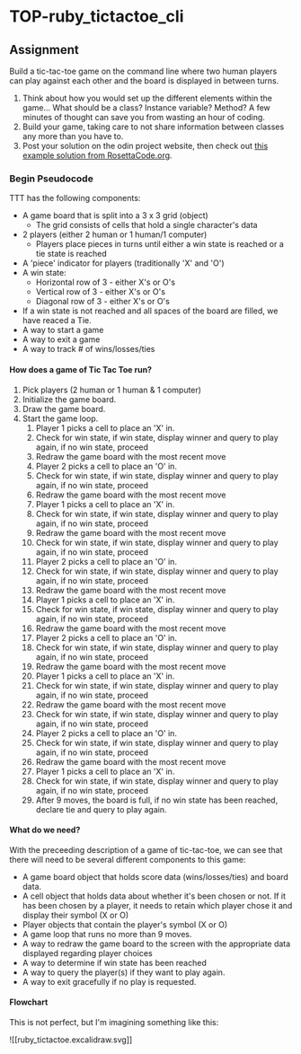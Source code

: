 # TOP-ruby_tictactoe_cli


## Assignment

Build a tic-tac-toe game on the command line where two human players can play against each other and the board is displayed in between turns.

1. Think about how you would set up the different elements within the game… What should be a class? Instance variable? Method? A few minutes of thought can save you from wasting an hour of coding.
2. Build your game, taking care to not share information between classes any more than you have to.
3. Post your solution on the odin project website, then check out [this example solution from RosettaCode.org](http://rosettacode.org/wiki/Tic-tac-toe#Ruby).


### Begin Pseudocode

TTT has the following components:
- A game board that is split into a 3 x 3 grid (object)
	- The grid consists of cells that hold a single character's data
- 2 players (either 2 human or 1 human/1 computer)
	- Players place pieces in turns until either a win state is reached or a tie state is reached
- A 'piece' indicator for players (traditionally 'X' and 'O')
- A win state:
	- Horizontal row of 3 - either X's or O's
	- Vertical row of 3 - either X's or O's
	- Diagonal row of 3 - either X's or O's
- If a win state is not reached and all spaces of the board are filled, we have reaced a Tie.
- A way to start a game
- A way to exit a game
- A way to track # of wins/losses/ties

#### How does a game of Tic Tac Toe run?
1. Pick players (2 human or 1 human & 1 computer)
2. Initialize the game board.
3. Draw the game board.
4. Start the game loop.
	1. Player 1 picks a cell to place an 'X' in.
	2. Check for win state, if win state, display winner and query to play again, if no win state, proceed
	3. Redraw the game board with the most recent move
	4. Player 2 picks a cell to place an 'O' in.
	5. Check for win state, if win state, display winner and query to play again, if no win state, proceed
	6.  Redraw the game board with the most recent move
	7. Player 1 picks a cell to place an 'X' in.
	8. Check for win state, if win state, display winner and query to play again, if no win state, proceed
	9. Redraw the game board with the most recent move
	10. Check for win state, if win state, display winner and query to play again, if no win state, proceed
	11. Player 2 picks a cell to place an 'O' in.
	12. Check for win state, if win state, display winner and query to play again, if no win state, proceed
	13.  Redraw the game board with the most recent move
	14. Player 1 picks a cell to place an 'X' in.
	15. Check for win state, if win state, display winner and query to play again, if no win state, proceed
	16. Redraw the game board with the most recent move
	17. Player 2 picks a cell to place an 'O' in.
	18. Check for win state, if win state, display winner and query to play again, if no win state, proceed
	19.  Redraw the game board with the most recent move
	20. Player 1 picks a cell to place an 'X' in.
	21. Check for win state, if win state, display winner and query to play again, if no win state, proceed
	22. Redraw the game board with the most recent move
	23. Check for win state, if win state, display winner and query to play again, if no win state, proceed
	24. Player 2 picks a cell to place an 'O' in.
	25. Check for win state, if win state, display winner and query to play again, if no win state, proceed
	26.  Redraw the game board with the most recent move
	27. Player 1 picks a cell to place an 'X' in.
	28. Check for win state, if win state, display winner and query to play again, if no win state, proceed
	29. After 9 moves, the board is full, if no win state has been reached, declare tie and query to play again.

#### What do we need?
With the preceeding description of a game of tic-tac-toe, we can see that there will need to be several different components to this game:

- A game board object that holds score data (wins/losses/ties) and board data.
- A cell object that holds data about whether it's been chosen or not.  If it has been chosen by a player, it needs to retain which player chose it and display their symbol (X or O)
- Player objects that contain the player's symbol (X or O)
- A game loop that runs no more than 9 moves.
- A way to redraw the game board to the screen with the appropriate data displayed regarding player choices
- A way to determine if win state has been reached
- A way to query the player(s) if they want to play again.
- A way to exit gracefully if no play is requested.


#### Flowchart
This is not perfect, but I'm imagining something like this:

![[ruby_tictactoe.excalidraw.svg]]